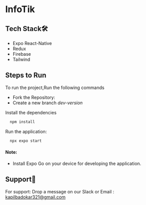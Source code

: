 
# InfoTik


## Tech Stack🛠️

- Expo React-Native
- Redux
- Firebase
- Tailwind

## Steps to Run

To run the project,Run the following commands

- Fork the Repository:
- Create a new branch *dev-version*

Install the dependencies
```bash
  npm install
```
Run the application:
```bash
  npx expo start
```

#### Note:
- Install Expo Go on your device for developing the application.  


## Support💬

For support:  Drop a message on our Slack or Email : kapilbadokar321@gmail.com
